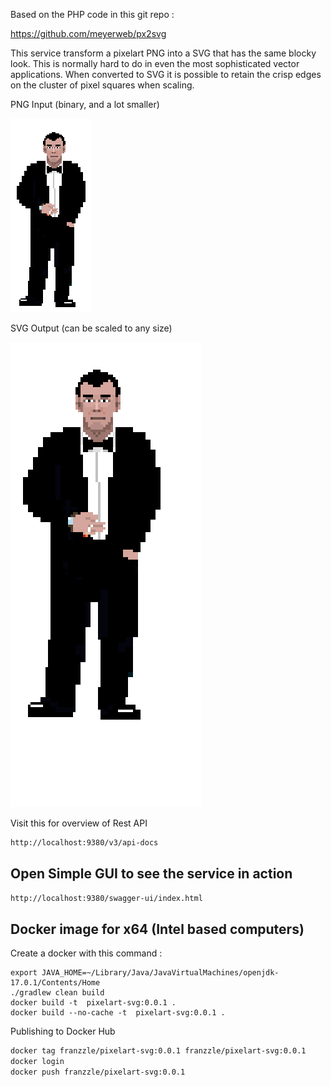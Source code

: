 Based on the PHP code in this git repo :

https://github.com/meyerweb/px2svg

This service transform a pixelart PNG into a SVG that has the same blocky look.
This is normally hard to do in even the most sophisticated vector applications.
When converted to SVG it is possible to retain the crisp edges on the cluster 
of pixel squares when scaling.

PNG Input (binary, and a lot smaller)

![secretagent.png](documentation%2Fimages%2Fsecretagent.png)

SVG Output (can be scaled to any size)

![secretagent.svg](documentation%2Fimages%2Fsecretagent.svg)


Visit this for overview of Rest API

```sh
http://localhost:9380/v3/api-docs
```

## Open Simple GUI to see the service in action

```sh
http://localhost:9380/swagger-ui/index.html
```

## Docker image for x64 (Intel based computers)

Create a docker with this command :

```
export JAVA_HOME=~/Library/Java/JavaVirtualMachines/openjdk-17.0.1/Contents/Home 
./gradlew clean build
docker build -t  pixelart-svg:0.0.1 .
docker build --no-cache -t  pixelart-svg:0.0.1 .
```

Publishing to Docker Hub

```sh
docker tag franzzle/pixelart-svg:0.0.1 franzzle/pixelart-svg:0.0.1
docker login
docker push franzzle/pixelart-svg:0.0.1
```